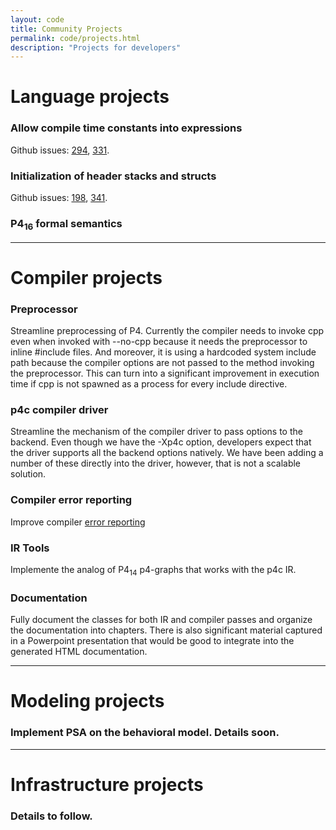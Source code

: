 ```yaml
---
layout: code
title: Community Projects
permalink: code/projects.html
description: "Projects for developers"
---
```


# Language projects

### Allow compile time constants into expressions

Github issues: [294](https://github.com/p4lang/p4-spec/issues/294),
[331](https://github.com/p4lang/p4-spec/issues/331).

### Initialization of header stacks and structs

Github issues: [198](https://github.com/p4lang/p4-spec/issues/198),
[341](https://github.com/p4lang/p4-spec/issues/341).

### P4<sub>16</sub> formal semantics

- - -

# Compiler projects

### Preprocessor

Streamline preprocessing of P4. Currently the compiler needs to invoke
cpp even when invoked with --no-cpp because it needs the
preprocessor to inline #include files. And moreover, it is using a
hardcoded system include path because the compiler options are not
passed to the method invoking the preprocessor. This can turn into a
significant improvement in execution time if cpp is not spawned as a
process for every include directive.

### p4c compiler driver

Streamline the mechanism of the compiler driver to pass options to the
backend. Even though we have the -Xp4c option, developers expect
that the driver supports all the backend options natively. We have
been adding a number of these directly into the driver, however, that
is not a scalable solution.

### Compiler error reporting

Improve compiler [error reporting](https://github.com/cc10512/p4c/blob/cc/errorhandling/docs/doxygen/03_errorhandling.md)

### IR Tools

Implemente the analog of P4<sub>14</sub> p4-graphs that works
with the p4c IR.


### Documentation

Fully document the classes for both IR and compiler passes and
organize the documentation into chapters. There is also significant
material captured in a Powerpoint presentation that would be good to
integrate into the generated HTML documentation.

- - -

# Modeling projects

### Implement PSA on the behavioral model. Details soon.

- - -

# Infrastructure projects

### Details to follow.
